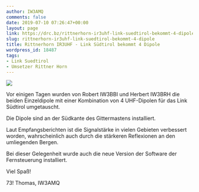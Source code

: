 ```yaml
---
author: IW3AMQ
comments: false
date: 2019-07-10 07:26:47+00:00
layout: page
link: https://drc.bz/rittnerhorn-ir3uhf-link-suedtirol-bekommt-4-dipole/
slug: rittnerhorn-ir3uhf-link-suedtirol-bekommt-4-dipole
title: Rittnerhorn IR3UHF - Link Südtirol bekommt 4 Dipole
wordpress_id: 18487
tags:
- Link Suedtirol
- Umsetzer Rittner Horn
---
```



![](https://drc.bz/wp-content/uploads/2019/07/20190611_190304-2-1024x775.jpg)











Vor einigen Tagen wurden von Robert IW3BBI und Herbert IW3BRH die beiden Einzeldipole mit einer Kombination von 4 UHF-Dipolen für das Link Südtirol umgetauscht. 







Die Dipole sind an der Südkante des Gittermastens installiert. 







Laut Empfangsberichten ist die Signalstärke in vielen Gebieten verbessert worden, wahrscheinlich auch durch die stärkeren Reflexionen an den umliegenden Bergen.







Bei dieser Gelegenheit wurde auch die neue Version der Software der Fernsteuerung installiert.







Viel Spaß!







73! Thomas, IW3AMQ







  





